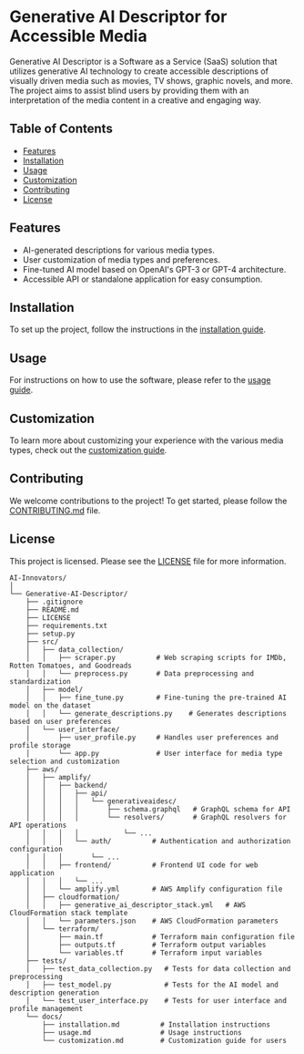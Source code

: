 # Generative AI Descriptor for Accessible Media

Generative AI Descriptor is a Software as a Service (SaaS) solution that utilizes generative AI technology to create accessible descriptions of visually driven media such as movies, TV shows, graphic novels, and more. The project aims to assist blind users by providing them with an interpretation of the media content in a creative and engaging way.

## Table of Contents

- [Features](#features)
- [Installation](#installation)
- [Usage](#usage)
- [Customization](#customization)
- [Contributing](#contributing)
- [License](#license)

## Features

- AI-generated descriptions for various media types.
- User customization of media types and preferences.
- Fine-tuned AI model based on OpenAI's GPT-3 or GPT-4 architecture.
- Accessible API or standalone application for easy consumption.

## Installation

To set up the project, follow the instructions in the [installation guide](docs/installation.md).

## Usage

For instructions on how to use the software, please refer to the [usage guide](docs/usage.md).

## Customization

To learn more about customizing your experience with the various media types, check out the [customization guide](docs/customization.md).

## Contributing

We welcome contributions to the project! To get started, please follow the [CONTRIBUTING.md](CONTRIBUTING.md) file.

## License

This project is licensed. Please see the [LICENSE](LICENSE) file for more information.

```
AI-Innovators/
│
└── Generative-AI-Descriptor/
    ├── .gitignore
    ├── README.md
    ├── LICENSE
    ├── requirements.txt
    ├── setup.py
    ├── src/
    │   ├── data_collection/
    │   │   ├── scraper.py          # Web scraping scripts for IMDb, Rotten Tomatoes, and Goodreads
    │   │   └── preprocess.py       # Data preprocessing and standardization
    │   ├── model/
    │   │   ├── fine_tune.py        # Fine-tuning the pre-trained AI model on the dataset
    │   │   └── generate_descriptions.py    # Generates descriptions based on user preferences
    │   └── user_interface/
    │       ├── user_profile.py     # Handles user preferences and profile storage
    │       └── app.py              # User interface for media type selection and customization
    ├── aws/
    │   ├── amplify/
    │   │   ├── backend/
    │   │   │   ├── api/
    │   │   │   │   └── generativeaidesc/
    │   │   │   │       ├── schema.graphql   # GraphQL schema for API
    │   │   │   │       └── resolvers/       # GraphQL resolvers for API operations
    │   │   │   │           └── ...
    │   │   │   └── auth/          # Authentication and authorization configuration
    │   │   │       └── ...
    │   │   ├── frontend/          # Frontend UI code for web application
    │   │   │   └── ...
    │   │   └── amplify.yml        # AWS Amplify configuration file
    │   ├── cloudformation/
    │   │   ├── generative_ai_descriptor_stack.yml   # AWS CloudFormation stack template
    │   │   └── parameters.json    # AWS CloudFormation parameters
    │   └── terraform/
    │       ├── main.tf            # Terraform main configuration file
    │       ├── outputs.tf         # Terraform output variables
    │       └── variables.tf       # Terraform input variables
    ├── tests/
    │   ├── test_data_collection.py   # Tests for data collection and preprocessing
    │   ├── test_model.py             # Tests for the AI model and description generation
    │   └── test_user_interface.py    # Tests for user interface and profile management
    └── docs/
        ├── installation.md          # Installation instructions
        ├── usage.md                 # Usage instructions
        └── customization.md         # Customization guide for users
```
